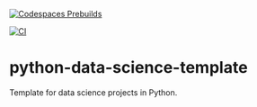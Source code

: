 [![Codespaces Prebuilds](https://github.com/nogibjj/python-data-science-template/actions/workflows/codespaces/create_codespaces_prebuilds/badge.svg)](https://github.com/nogibjj/python-data-science-template/actions/workflows/codespaces/create_codespaces_prebuilds)

[![CI](https://github.com/nogibjj/python-data-science-template/actions/workflows/main.yml/badge.svg)](https://github.com/nogibjj/python-data-science-template/actions/workflows/main.yml)

# python-data-science-template
Template for data science projects in Python.
